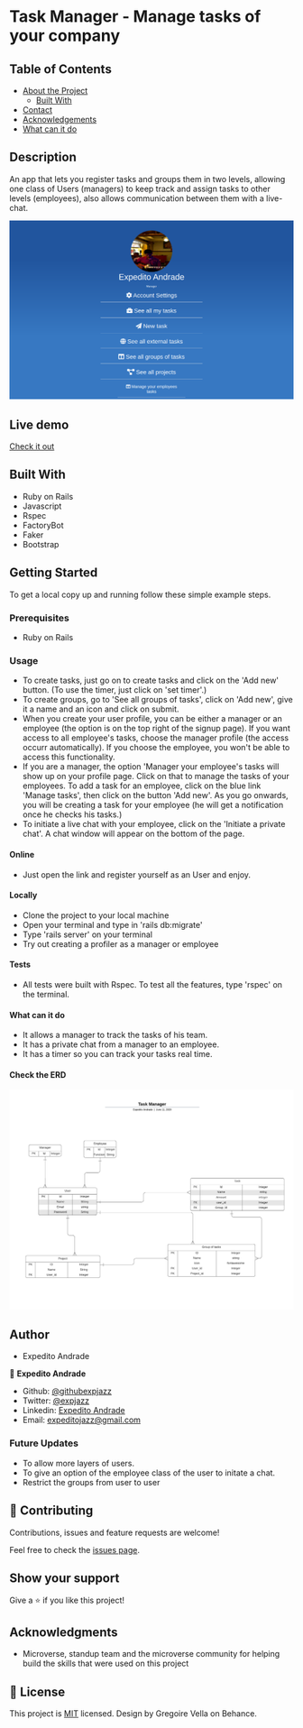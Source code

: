 # Task Manager - Manage tasks of your company

<!-- TABLE OF CONTENTS -->

## Table of Contents

- [About the Project](#about-the-project)
  - [Built With](#built-with)
- [Contact](#Authors)
- [Acknowledgements](#acknowledgements)
- [What can it do](#What-can-it-do)

## Description

An app that lets you register tasks and groups them in two levels, allowing one class of Users (managers) to keep track and assign tasks to other levels (employees), also allows communication between them with a live-chat.

![screenshot](./images/mainpage.png)

## Live demo

[Check it out](https://intense-earth-68762.herokuapp.com/)

## Built With

- Ruby on Rails
- Javascript
- Rspec
- FactoryBot
- Faker
- Bootstrap

## Getting Started

To get a local copy up and running follow these simple example steps.

### Prerequisites

- Ruby on Rails

### Usage
- To create tasks, just go on to create tasks and click on the 'Add new' button. (To use the timer, just click on 'set timer'.)
- To create groups, go to 'See all groups of tasks', click on 'Add new', give it a name and an icon and click on submit.
- When you create your user profile, you can be either a manager or an employee (the option is on the top right of the signup page). If you want access to all employee's tasks, choose the manager profile (the access occurr automatically). If you choose the employee, you won't be able to access this functionality. 
- If you are a manager, the option 'Manager your employee's tasks will show up on your profile page. Click on that to manage the tasks of your employees. To add a task for an employee, click on the blue link 'Manage tasks', then click on the button 'Add new'. As you go onwards, you will be creating a task for your employee (he will get a notification once he checks his tasks.)
- To initiate a live chat with your employee, click on the 'Initiate a private chat'. A chat window will appear on the bottom of the page.

#### Online

- Just open the link and register yourself as an User and enjoy.

#### Locally

- Clone the project to your local machine
- Open your terminal and type in 'rails db:migrate'
- Type 'rails server' on your terminal
- Try out creating a profiler as a manager or employee

#### Tests
- All tests were built with Rspec. To test all the features, type 'rspec' on the terminal.

#### What can it do
- It allows a manager to track the tasks of his team.
- It has a private chat from a manager to an employee.
- It has a timer so you can track your tasks real time.

#### Check the ERD
![ERD](./erd.png)

## Author

- Expedito Andrade

👤 **Expedito Andrade**

- Github: [@githubexpjazz](https://github.com/expjazz)
- Twitter: [@expjazz](https://twitter.com/expeditoandrade13)
- Linkedin: [Expedito Andrade](https://www.linkedin.com/in/expedito-andrade-3645151a4/)
- Email: expeditojazz@gmail.com

### Future Updates

- To allow more layers of users.
- To give an option of the employee class of the user to initate a chat.
- Restrict the groups from user to user

## 🤝 Contributing

Contributions, issues and feature requests are welcome!

Feel free to check the [issues page](issues/).

## Show your support

Give a ⭐️ if you like this project!

## Acknowledgments

- Microverse, standup team and the microverse community for helping build the skills that were used on this project

## 📝 License

This project is [MIT](lic.url) licensed.
Design by Gregoire Vella on Behance.
